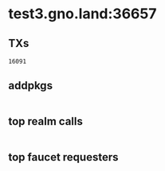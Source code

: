 # test3.gno.land:36657

## TXs
```
16091
```

## addpkgs
```
```

## top realm calls
```
```

## top faucet requesters
```
```

